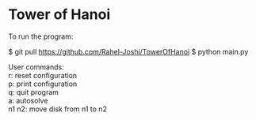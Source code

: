 
# Tower of Hanoi

To run the program:

$ git pull https://github.com/Rahel-Joshi/TowerOfHanoi
$ python main.py

User commands:\
    r: reset configuration\
    p: print configuration\
    q: quit program\
    a: autosolve\
    n1 n2: move disk from n1 to n2
